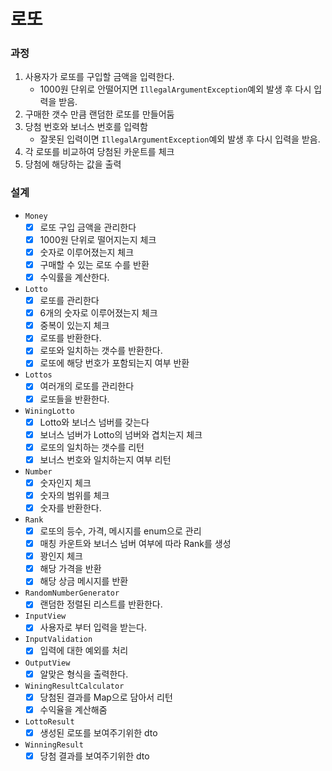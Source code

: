 # 로또

### 과정

1. 사용자가 로또를 구입할 금액을 입력한다.
    - 1000원 단위로 안떨어지면 `IllegalArgumentException`예외 발생 후 다시 입력을 받음.
2. 구매한 갯수 만큼 랜덤한 로또를 만들어둠
3. 당첨 번호와 보너스 번호를 입력함
    - 잘못된 입력이면 `IllegalArgumentException`예외 발생 후 다시 입력을 받음.
4. 각 로또를 비교하여 당첨된 카운트를 체크
5. 당첨에 해당하는 값을 출력

### 설계

- `Money`
    - [x] 로또 구입 금액을 관리한다
    - [x] 1000원 단위로 떨어지는지 체크
    - [x] 숫자로 이루어졌는지 체크
    - [x] 구매할 수 있는 로또 수를 반환
    - [x] 수익률을 계산한다.

- `Lotto`
    - [x] 로또를 관리한다
    - [x] 6개의 숫자로 이루어졌는지 체크
    - [x] 중복이 있는지 체크
    - [x] 로또를 반환한다.
    - [x] 로또와 일치하는 갯수를 반환한다.
    - [x] 로또에 해당 번호가 포함되는지 여부 반환

- `Lottos`
    - [x] 여러개의 로또를 관리한다
    - [x] 로또들을 반환한다.

- `WiningLotto`
    - [x] Lotto와 보너스 넘버를 갖는다
    - [x] 보너스 넘버가 Lotto의 넘버와 겹치는지 체크
    - [x] 로또의 일치하는 갯수를 리턴
    - [x] 보너스 번호와 일치하는지 여부 리턴

- `Number`
    - [x] 숫자인지 체크
    - [x] 숫자의 범위를 체크
    - [x] 숫자를 반환한다.

- `Rank`
    - [x] 로또의 등수, 가격, 메시지를 enum으로 관리
    - [x] 매칭 카운트와 보너스 넘버 여부에 따라 Rank를 생성
    - [x] 꽝인지 체크
    - [x] 해당 가격을 반환
    - [x] 해당 상금 메시지를 반환 

- `RandomNumberGenerator`
    - [x] 랜덤한 정렬된 리스트를 반환한다.

- `InputView`
    - [x] 사용자로 부터 입력을 받는다.

- `InputValidation`
    - [x] 입력에 대한 예외를 처리

- `OutputView`
    - [x] 알맞은 형식을 출력한다.

- `WiningResultCalculator`
    - [x] 당첨된 결과를 Map으로 담아서 리턴
    - [x] 수익율을 계산해줌

- `LottoResult`
    - [x] 생성된 로또를 보여주기위한 dto

- `WinningResult`
    - [x] 당첨 결과를 보여주기위한 dto
